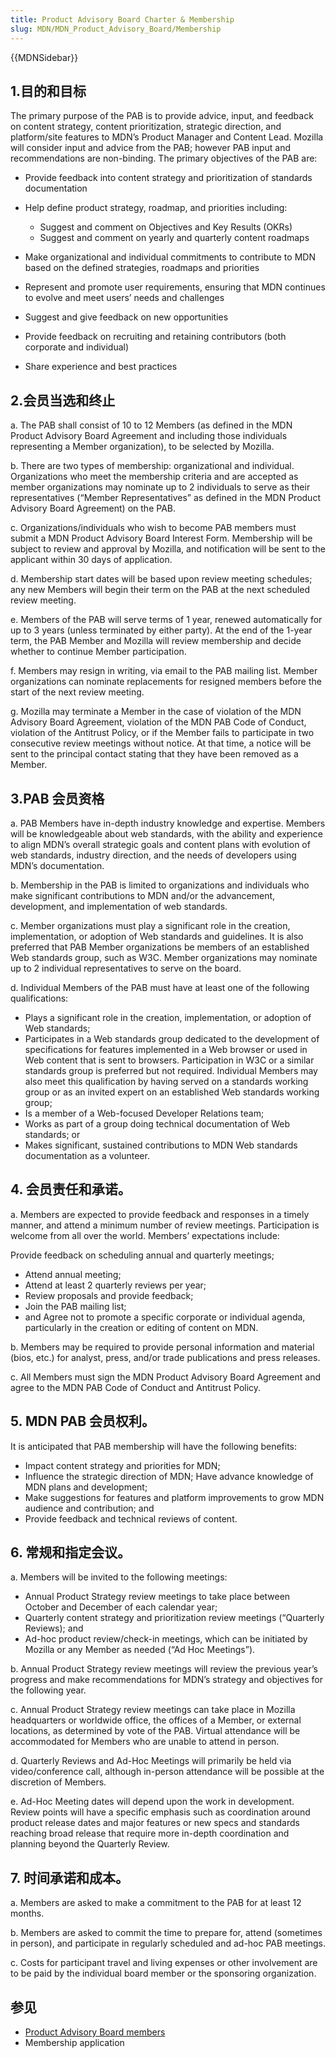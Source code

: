 ```yaml
---
title: Product Advisory Board Charter & Membership
slug: MDN/MDN_Product_Advisory_Board/Membership
---
```

{{MDNSidebar}}

## 1.目的和目标

The primary purpose of the PAB is to provide advice, input, and feedback on content strategy, content prioritization, strategic direction, and platform/site features to MDN’s Product Manager and Content Lead. Mozilla will consider input and advice from the PAB; however PAB input and recommendations are non-binding. The primary objectives of the PAB are:

- Provide feedback into content strategy and prioritization of standards documentation
- Help define product strategy, roadmap, and priorities including:

  - Suggest and comment on Objectives and Key Results (OKRs)
  - Suggest and comment on yearly and quarterly content roadmaps

- Make organizational and individual commitments to contribute to MDN based on the defined strategies, roadmaps and priorities
- Represent and promote user requirements, ensuring that MDN continues to evolve and meet users’ needs and challenges
- Suggest and give feedback on new opportunities
- Provide feedback on recruiting and retaining contributors (both corporate and individual)
- Share experience and best practices

## 2.会员当选和终止

a. The PAB shall consist of 10 to 12 Members (as defined in the MDN Product Advisory Board Agreement and including those individuals representing a Member organization), to be selected by Mozilla.

b. There are two types of membership: organizational and individual. Organizations who meet the membership criteria and are accepted as member organizations may nominate up to 2 individuals to serve as their representatives (“Member Representatives” as defined in the MDN Product Advisory Board Agreement) on the PAB.

c. Organizations/individuals who wish to become PAB members must submit a MDN Product Advisory Board Interest Form. Membership will be subject to review and approval by Mozilla, and notification will be sent to the applicant within 30 days of application.

d. Membership start dates will be based upon review meeting schedules; any new Members will begin their term on the PAB at the next scheduled review meeting.

e. Members of the PAB will serve terms of 1 year, renewed automatically for up to 3 years (unless terminated by either party). At the end of the 1-year term, the PAB Member and Mozilla will review membership and decide whether to continue Member participation.

f. Members may resign in writing, via email to the PAB mailing list. Member organizations can nominate replacements for resigned members before the start of the next review meeting.

g. Mozilla may terminate a Member in the case of violation of the MDN Advisory Board Agreement, violation of the MDN PAB Code of Conduct, violation of the Antitrust Policy, or if the Member fails to participate in two consecutive review meetings without notice. At that time, a notice will be sent to the principal contact stating that they have been removed as a Member.

## 3.PAB 会员资格

a. PAB Members have in-depth industry knowledge and expertise. Members will be knowledgeable about web standards, with the ability and experience to align MDN’s overall strategic goals and content plans with evolution of web standards, industry direction, and the needs of developers using MDN’s documentation.

b. Membership in the PAB is limited to organizations and individuals who make significant contributions to MDN and/or the advancement, development, and implementation of web standards.

c. Member organizations must play a significant role in the creation, implementation, or adoption of Web standards and guidelines. It is also preferred that PAB Member organizations be members of an established Web standards group, such as W3C. Member organizations may nominate up to 2 individual representatives to serve on the board.

d. Individual Members of the PAB must have at least one of the following qualifications:

- Plays a significant role in the creation, implementation, or adoption of Web standards;
- Participates in a Web standards group dedicated to the development of specifications for features implemented in a Web browser or used in Web content that is sent to browsers. Participation in W3C or a similar standards group is preferred but not required. Individual Members may also meet this qualification by having served on a standards working group or as an invited expert on an established Web standards working group;
- Is a member of a Web-focused Developer Relations team;
- Works as part of a group doing technical documentation of Web standards; or
- Makes significant, sustained contributions to MDN Web standards documentation as a volunteer.

## 4. 会员责任和承诺。

a. Members are expected to provide feedback and responses in a timely manner, and attend a minimum number of review meetings. Participation is welcome from all over the world. Members’ expectations include:

Provide feedback on scheduling annual and quarterly meetings;

- Attend annual meeting;
- Attend at least 2 quarterly reviews per year;
- Review proposals and provide feedback;
- Join the PAB mailing list;
- and Agree not to promote a specific corporate or individual agenda, particularly in the creation or editing of content on MDN.

b. Members may be required to provide personal information and material (bios, etc.) for analyst, press, and/or trade publications and press releases.

c. All Members must sign the MDN Product Advisory Board Agreement and agree to the MDN PAB Code of Conduct and Antitrust Policy.

## 5. MDN PAB 会员权利。

It is anticipated that PAB membership will have the following benefits:

- Impact content strategy and priorities for MDN;
- Influence the strategic direction of MDN; Have advance knowledge of MDN plans and development;
- Make suggestions for features and platform improvements to grow MDN audience and contribution; and
- Provide feedback and technical reviews of content.

## 6. 常规和指定会议。

a. Members will be invited to the following meetings:

- Annual Product Strategy review meetings to take place between October and December of each calendar year;
- Quarterly content strategy and prioritization review meetings (“Quarterly Reviews); and
- Ad-hoc product review/check-in meetings, which can be initiated by Mozilla or any Member as needed (“Ad Hoc Meetings”).

b. Annual Product Strategy review meetings will review the previous year’s progress and make recommendations for MDN’s strategy and objectives for the following year.

c. Annual Product Strategy review meetings can take place in Mozilla headquarters or worldwide office, the offices of a Member, or external locations, as determined by vote of the PAB. Virtual attendance will be accommodated for Members who are unable to attend in person.

d. Quarterly Reviews and Ad-Hoc Meetings will primarily be held via video/conference call, although in-person attendance will be possible at the discretion of Members.

e. Ad-Hoc Meeting dates will depend upon the work in development. Review points will have a specific emphasis such as coordination around product release dates and major features or new specs and standards reaching broad release that require more in-depth coordination and planning beyond the Quarterly Review.

## 7. 时间承诺和成本。

a. Members are asked to make a commitment to the PAB for at least 12 months.

b. Members are asked to commit the time to prepare for, attend (sometimes in person), and participate in regularly scheduled and ad-hoc PAB meetings.

c. Costs for participant travel and living expenses or other involvement are to be paid by the individual board member or the sponsoring organization.

## 参见

- [Product Advisory Board members](/zh-CN/docs/MDN/MDN_Product_Advisory_Board/Members)
- Membership application
